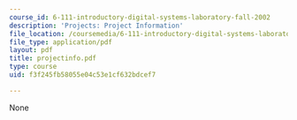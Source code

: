 ```yaml
---
course_id: 6-111-introductory-digital-systems-laboratory-fall-2002
description: 'Projects: Project Information'
file_location: /coursemedia/6-111-introductory-digital-systems-laboratory-fall-2002/f3f245fb58055e04c53e1cf632bdcef7_projectinfo.pdf
file_type: application/pdf
layout: pdf
title: projectinfo.pdf
type: course
uid: f3f245fb58055e04c53e1cf632bdcef7

---
```

None